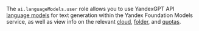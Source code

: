 The `ai.languageModels.user` role allows you to use YandexGPT API [language models](../../../foundation-models/concepts/yandexgpt/index.md#yandexgpt-generation) for text generation within the Yandex Foundation Models service, as well as view info on the relevant [cloud](../../../resource-manager/concepts/resources-hierarchy.md#cloud), [folder](../../../resource-manager/concepts/resources-hierarchy.md#folder), and [quotas](../../../foundation-models/concepts/limits.md#yandexgpt-quotas).

